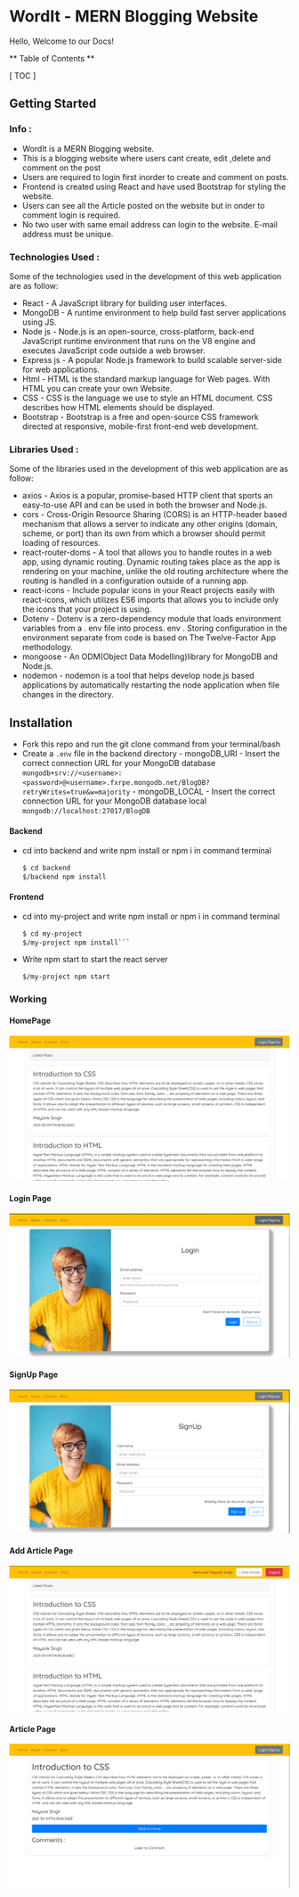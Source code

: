 # WordIt - MERN Blogging Website

Hello, Welcome to our Docs!

** Table of Contents **

[ TOC ]

## Getting Started

### Info :

- WordIt is a MERN Blogging website.
- This is a blogging website where users cant create, edit ,delete and comment on the post
- Users are required to login first inorder to create and comment on posts.
- Frontend is created using React and have used Bootstrap for styling the website.
- Users can see all the Article posted on the website but in onder to comment login is required.
- No two user with same email address can login to the website. E-mail address must be unique.

### Technologies Used :

Some of the technologies used in the development of this web application are as follow:

- React - A JavaScript library for building user interfaces.
- MongoDB - A runtime environment to help build fast server applications using JS.
- Node js - Node.js is an open-source, cross-platform, back-end JavaScript runtime environment that runs on the V8 engine and executes JavaScript code outside a web browser.
- Express js - A popular Node.js framework to build scalable server-side for web applications.
- Html - HTML is the standard markup language for Web pages. With HTML you can create your own Website.
- CSS - CSS is the language we use to style an HTML document. CSS describes how HTML elements should be displayed.
- Bootstrap - Bootstrap is a free and open-source CSS framework directed at responsive, mobile-first front-end web development.

### Libraries Used :

Some of the libraries used in the development of this web application are as follow:

- axios - Axios is a popular, promise-based HTTP client that sports an easy-to-use API and can be used in both the browser and Node.js.
- cors - Cross-Origin Resource Sharing (CORS) is an HTTP-header based mechanism that allows a server to indicate any other origins (domain, scheme, or port) than its own from which a browser should permit loading of resources.
- react-router-doms - A tool that allows you to handle routes in a web app, using dynamic routing. Dynamic routing takes place as the app is rendering on your machine, unlike the old routing architecture where the routing is handled in a configuration outside of a running app.
- react-icons - Include popular icons in your React projects easily with react-icons, which utilizes ES6 imports that allows you to include only the icons that your project is using.
- Dotenv - Dotenv is a zero-dependency module that loads environment variables from a . env file into process. env . Storing configuration in the environment separate from code is based on The Twelve-Factor App methodology.
- mongoose - An ODM(Object Data Modelling)library for MongoDB and Node.js.
- nodemon - nodemon is a tool that helps develop node.js based applications by automatically restarting the node application when file changes in the directory.

## Installation

- Fork this repo and run the git clone command from your terminal/bash
- Create a `.env` file in the backend directory - mongoDB_URI - Insert the correct connection URL for your MongoDB database
  `mongodb+srv://<username>:<password>@<username>.fxrpe.mongodb.net/BlogDB?retryWrites=true&w=majority` - mongoDB_LOCAL - Insert the correct connection URL for your MongoDB database local
  `mongodb://localhost:27017/BlogDB`

#### Backend

- cd into backend and write npm install or npm i in command terminal

  ```
  $ cd backend
  $/backend npm install
  ```

#### Frontend

- cd into my-project and write npm install or npm i in command terminal

  ````
  $ cd my-project
  $/my-project npm install```

  ````

- Write npm start to start the react server

  ```
  $/my-project npm start
  ```

### Working

#### HomePage

![](./my-project/src/assets/homepage.PNG)

#### Login Page

![](./my-project/src/assets/login2.PNG)

#### SignUp Page

![](./my-project/src/assets/signup.PNG)

#### Add Article Page

![](./my-project/src/assets/add.PNG)

#### Article Page

![](./my-project/src/assets/article.PNG)
